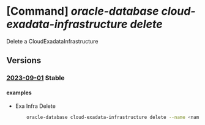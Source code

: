# [Command] _oracle-database cloud-exadata-infrastructure delete_

Delete a CloudExadataInfrastructure

## Versions

### [2023-09-01](/Resources/mgmt-plane/L3N1YnNjcmlwdGlvbnMve30vcmVzb3VyY2Vncm91cHMve30vcHJvdmlkZXJzL29yYWNsZS5kYXRhYmFzZS9jbG91ZGV4YWRhdGFpbmZyYXN0cnVjdHVyZXMve30=/2023-09-01.xml) **Stable**

<!-- mgmt-plane /subscriptions/{}/resourcegroups/{}/providers/oracle.database/cloudexadatainfrastructures/{} 2023-09-01 -->

#### examples

- Exa Infra Delete
    ```bash
        oracle-database cloud-exadata-infrastructure delete --name <name> --resource-group <RG name>
    ```
